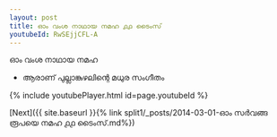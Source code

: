 ```yaml
---
layout: post
title: ഓം വംശ നാഥായ നമഹ ൧൧ ടൈംസ്
youtubeId: RwSEjjCFL-A
---
```

 
 
 ഓം വംശ നാഥായ നമഹ 
 
 -  ആരാണ് പുല്ലാങ്കുഴലിന്റെ മധുര സംഗീതം 
 
  
 
  
 
 
 
 
 
 


{% include youtubePlayer.html id=page.youtubeId %}
 
[Next]({{ site.baseurl }}{% link  split1/_posts/2014-03-01-ഓം സർവങ്ങ രൂപയെ നമഹ ൧൧ ടൈംസ്.md%})
 
